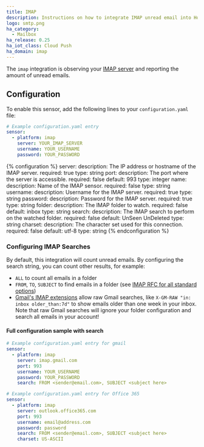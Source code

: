 ```yaml
---
title: IMAP
description: Instructions on how to integrate IMAP unread email into Home Assistant.
logo: smtp.png
ha_category:
  - Mailbox
ha_release: 0.25
ha_iot_class: Cloud Push
ha_domain: imap
---
```


The `imap` integration is observing your [IMAP server](https://en.wikipedia.org/wiki/Internet_Message_Access_Protocol) and reporting the amount of unread emails.

## Configuration

To enable this sensor, add the following lines to your `configuration.yaml` file:

```yaml
# Example configuration.yaml entry
sensor:
  - platform: imap
    server: YOUR_IMAP_SERVER
    username: YOUR_USERNAME
    password: YOUR_PASSWORD
```

{% configuration %}
server:
  description: The IP address or hostname of the IMAP server.
  required: true
  type: string
port:
  description: The port where the server is accessible.
  required: false
  default: 993
  type: integer
name:
  description: Name of the IMAP sensor.
  required: false
  type: string
username:
  description: Username for the IMAP server.
  required: true
  type: string
password:
  description: Password for the IMAP server.
  required: true
  type: string
folder:
  description: The IMAP folder to watch.
  required: false
  default: inbox
  type: string
search:
  description: The IMAP search to perform on the watched folder.
  required: false
  default: UnSeen UnDeleted
  type: string
charset:
  description: The character set used for this connection.
  required: false
  default: utf-8
  type: string
{% endconfiguration %}

### Configuring IMAP Searches

By default, this integration will count unread emails. By configuring the search string, you can count other results, for example:

* `ALL` to count all emails in a folder
* `FROM`, `TO`, `SUBJECT` to find emails in a folder (see [IMAP RFC for all standard options](https://tools.ietf.org/html/rfc3501#section-6.4.4))
* [Gmail's IMAP extensions](https://developers.google.com/gmail/imap/imap-extensions) allow raw Gmail searches, like `X-GM-RAW "in: inbox older_than:7d"` to show emails older than one week in your inbox. Note that raw Gmail searches will ignore your folder configuration and search all emails in your account!

#### Full configuration sample with search

```yaml
# Example configuration.yaml entry for gmail
sensor:
  - platform: imap
    server: imap.gmail.com
    port: 993
    username: YOUR_USERNAME
    password: YOUR_PASSWORD
    search: FROM <sender@email.com>, SUBJECT <subject here>

# Example configuration.yaml entry for Office 365
sensor:
  - platform: imap
    server: outlook.office365.com
    port: 993
    username: email@address.com
    password: password
    search: FROM <sender@email.com>, SUBJECT <subject here>
    charset: US-ASCII
```
